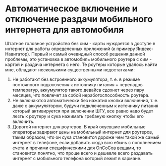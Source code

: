 # Автоматическое включение и отключение раздачи мобильного интернета для автомобиля

Штатное головное устройство без сим - карты нуждается в доступе в интернет для работы определенных приложений (к примеру Яндекс-Навигатор). Первый и самый очевидный способ решения данной проблемы, это установка в автомобиль мобильного роутера с сим - картой и раздача интернета с него. Те роутеры которые удалось найти мне, обладают несколькими существенными недостатками:
1. Не работают без встроенного аккумулятора, т. е. в режиме постоянного подключения к источнику питания + перепадов температур, аккумулятор такого девайса сдохнет через пару месяцев, что повлечет за собой неработоспособность роутера.
2. Не включаются автоматически без нажатия кнопки включения, т. е. даже с аккумулятором, будучи подключенным к источнику питания который активируется при включении ШГУ, все равно надо будет лезть к роутеру и сука нажимать гребаную кнопку чтобы его включить.
3. Дорогой интернет для роутеров. В край охуевшие мобильные операторы задирают цены на мобильный интернет для роутеров, таким образом, что он сука становится дороже чем такой же самый интернет в телефоне, если добавить сюда всю ебынь с пополнением счета и прочими специфическими для ОпСоСов вещами, то становится понятно, что проще всего и дешевле всего раздавать интернет с мобильного телефона который лежит в кармане.
